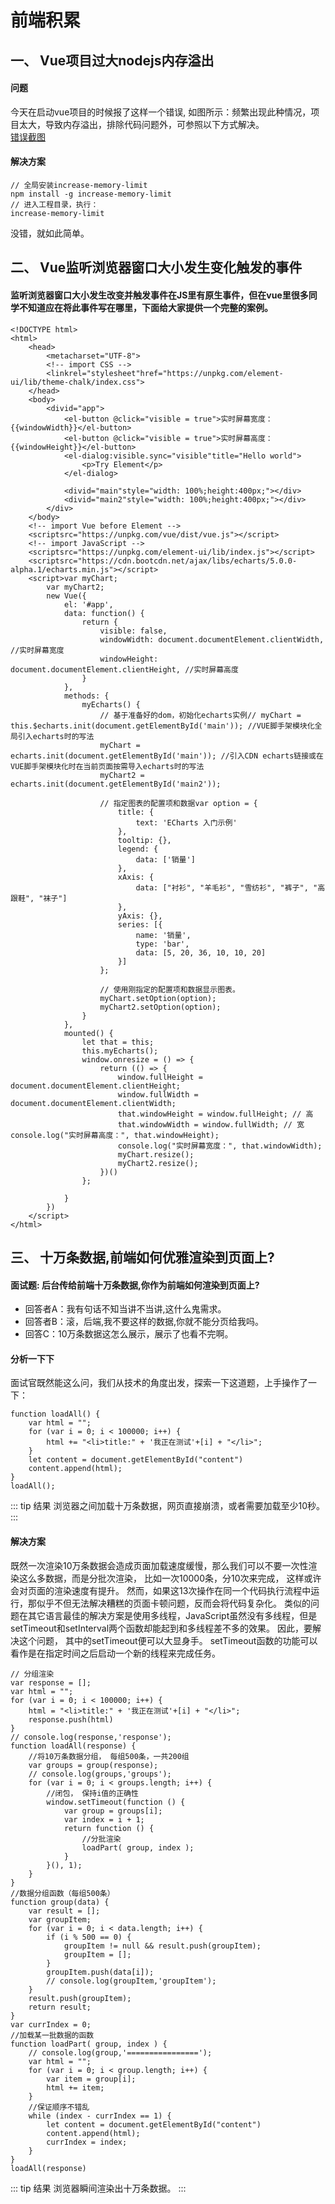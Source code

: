 <!--
 * @Author: jiaguichao
 * @Date: 2022-01-17 11:03:24
 * @LastEditTime: 2022-03-09 09:57:15
 * @Description: Do not edit
-->
# 前端积累

## 一、 Vue项目过大nodejs内存溢出
#### 问题
今天在启动vue项目的时候报了这样一个错误, 如图所示：频繁出现此种情况，项目太大，导致内存溢出，排除代码问题外，可参照以下方式解决。</br>
[错误截图](/images/memoryOut.png)
#### 解决方案
```
// 全局安装increase-memory-limit
npm install -g increase-memory-limit
// 进入工程目录，执行：
increase-memory-limit
```
没错，就如此简单。

## 二、 Vue监听浏览器窗口大小发生变化触发的事件
#### 监听浏览器窗口大小发生改变并触发事件在JS里有原生事件，但在vue里很多同学不知道应在将此事件写在哪里，下面给大家提供一个完整的案例。
```
<!DOCTYPE html>
<html>
	<head>
		<metacharset="UTF-8">
		<!-- import CSS -->
		<linkrel="stylesheet"href="https://unpkg.com/element-ui/lib/theme-chalk/index.css">
	</head>
	<body>
		<divid="app">
			<el-button @click="visible = true">实时屏幕宽度：{{windowWidth}}</el-button>
			<el-button @click="visible = true">实时屏幕高度：{{windowHeight}}</el-button>
			<el-dialog:visible.sync="visible"title="Hello world">
				<p>Try Element</p>
			</el-dialog>

			<divid="main"style="width: 100%;height:400px;"></div>
			<divid="main2"style="width: 100%;height:400px;"></div>
		</div>
	</body>
	<!-- import Vue before Element -->
	<scriptsrc="https://unpkg.com/vue/dist/vue.js"></script>
	<!-- import JavaScript -->
	<scriptsrc="https://unpkg.com/element-ui/lib/index.js"></script>
	<scriptsrc="https://cdn.bootcdn.net/ajax/libs/echarts/5.0.0-alpha.1/echarts.min.js"></script>
	<script>var myChart;
		var myChart2;
		new Vue({
			el: '#app',
			data: function() {
				return {
					visible: false,
					windowWidth: document.documentElement.clientWidth, //实时屏幕宽度
					windowHeight: document.documentElement.clientHeight, //实时屏幕高度
				}
			},
			methods: {
				myEcharts() {
					// 基于准备好的dom，初始化echarts实例// myChart = this.$echarts.init(document.getElementById('main')); //VUE脚手架模块化全局引入echarts时的写法
					myChart = echarts.init(document.getElementById('main')); //引入CDN echarts链接或在VUE脚手架模块化时在当前页面按需导入echarts时的写法
					myChart2 = echarts.init(document.getElementById('main2'));

					// 指定图表的配置项和数据var option = {
						title: {
							text: 'ECharts 入门示例'
						},
						tooltip: {},
						legend: {
							data: ['销量']
						},
						xAxis: {
							data: ["衬衫", "羊毛衫", "雪纺衫", "裤子", "高跟鞋", "袜子"]
						},
						yAxis: {},
						series: [{
							name: '销量',
							type: 'bar',
							data: [5, 20, 36, 10, 10, 20]
						}]
					};

					// 使用刚指定的配置项和数据显示图表。
					myChart.setOption(option);
					myChart2.setOption(option);
				}
			},
			mounted() {
				let that = this;
				this.myEcharts();
				window.onresize = () => {
					return (() => {
						window.fullHeight = document.documentElement.clientHeight;
						window.fullWidth = document.documentElement.clientWidth;
						that.windowHeight = window.fullHeight; // 高
						that.windowWidth = window.fullWidth; // 宽console.log("实时屏幕高度：", that.windowHeight);
						console.log("实时屏幕宽度：", that.windowWidth);
						myChart.resize();
						myChart2.resize();
					})()
				};

			}
		})
	</script>
</html>
```
## 三、 十万条数据,前端如何优雅渲染到页面上?

#### 面试题: 后台传给前端十万条数据,你作为前端如何渲染到页面上?
- 回答者A：我有句话不知当讲不当讲,这什么鬼需求。
- 回答者B：滚，后端,我不要这样的数据,你就不能分页给我吗。
- 回答C：10万条数据这怎么展示，展示了也看不完啊。
#### 分析一下下
面试官既然能这么问，我们从技术的角度出发，探索一下这道题，上手操作了一下：
```
function loadAll() {
	var html = "";
	for (var i = 0; i < 100000; i++) {
		html += "<li>title:" + '我正在测试'+[i] + "</li>";
	}
	let content = document.getElementById("content")
	content.append(html);
}
loadAll();

```
::: tip 结果
浏览器之间加载十万条数据，网页直接崩溃，或者需要加载至少10秒。
:::
#### 解决方案
既然一次渲染10万条数据会造成页面加载速度缓慢，那么我们可以不要一次性渲染这么多数据，而是分批次渲染， 比如一次10000条，分10次来完成， 这样或许会对页面的渲染速度有提升。 然而，如果这13次操作在同一个代码执行流程中运行，那似乎不但无法解决糟糕的页面卡顿问题，反而会将代码复杂化。 类似的问题在其它语言最佳的解决方案是使用多线程，JavaScript虽然没有多线程，但是setTimeout和setInterval两个函数却能起到和多线程差不多的效果。 因此，要解决这个问题， 其中的setTimeout便可以大显身手。 setTimeout函数的功能可以看作是在指定时间之后启动一个新的线程来完成任务。
```
// 分组渲染
var response = [];
var html = "";
for (var i = 0; i < 100000; i++) {
	html = "<li>title:" + '我正在测试'+[i] + "</li>";
	response.push(html)
}
// console.log(response,'response');
function loadAll(response) {
	//将10万条数据分组， 每组500条，一共200组
	var groups = group(response);
	// console.log(groups,'groups');
	for (var i = 0; i < groups.length; i++) {
		//闭包， 保持i值的正确性
		window.setTimeout(function () {
			var group = groups[i];
			var index = i + 1;
			return function () {
				//分批渲染
				loadPart( group, index );
			}
		}(), 1);
	}
}
//数据分组函数（每组500条）
function group(data) {
	var result = [];
	var groupItem;
	for (var i = 0; i < data.length; i++) {
		if (i % 500 == 0) {
			groupItem != null && result.push(groupItem);
			groupItem = [];
		}
		groupItem.push(data[i]);
		// console.log(groupItem,'groupItem');
	}
	result.push(groupItem);
	return result;
}
var currIndex = 0;
//加载某一批数据的函数
function loadPart( group, index ) {
	// console.log(group,'================');
	var html = "";
	for (var i = 0; i < group.length; i++) {
		var item = group[i];
		html += item;
	}
	//保证顺序不错乱
	while (index - currIndex == 1) {
		let content = document.getElementById("content")
		content.append(html);
		currIndex = index;
	}
}
loadAll(response)
```
::: tip 结果
浏览器瞬间渲染出十万条数据。
:::


